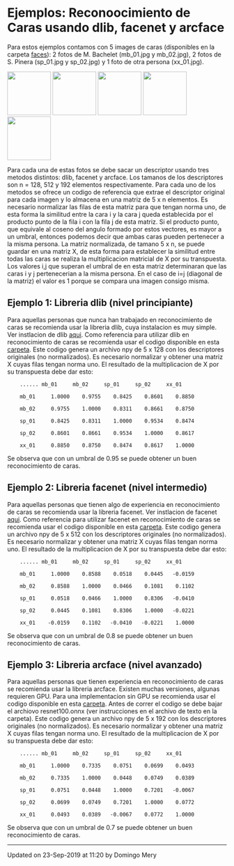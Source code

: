 # Ejemplos: Reconoocimiento de Caras usando dlib, facenet y arcface

Para estos ejemplos contamos con 5 images de caras (disponibles en la carpeta [faces](https://github.com/domingomery/vision/blob/master/clases/Cap03_DeepLearning/python/facerecognition/faces/)): 2 fotos de M. Bachelet (mb_01.jpg y mb_02.jpg), 2 fotos de S. Pinera (sp_01.jpg y sp_02.jpg) y 1 foto de otra persona (xx_01.jpg).

<img src="https://github.com/domingomery/vision/blob/master/clases/Cap03_DeepLearning/python/facerecognition/faces/mb_01.jpg" width="100">
<img src="https://github.com/domingomery/vision/blob/master/clases/Cap03_DeepLearning/python/facerecognition/faces/mb_02.jpg" width="100">
<img src="https://github.com/domingomery/vision/blob/master/clases/Cap03_DeepLearning/python/facerecognition/faces/sp_01.jpg" width="100">
<img src="https://github.com/domingomery/vision/blob/master/clases/Cap03_DeepLearning/python/facerecognition/faces/sp_02.jpg" width="100">
<img src="https://github.com/domingomery/vision/blob/master/clases/Cap03_DeepLearning/python/facerecognition/faces/xx_01.jpg" width="100">

Para cada una de estas fotos se debe sacar un descriptor usando tres metodos distintos: dlib, facenet y arcface. Los tamanos de los descriptores son n = 128, 512 y 192 elementos respectivamente. Para cada uno de los metodos se ofrece un codigo de referencia que extrae el descriptor original para cada imagen y lo almacena en una matriz de 5 x n elementos. Es necesario normalizar las filas de esta matriz para que tengan norma uno, de esta forma la similitud entre la cara i y la cara j queda establecida por el producto punto de la fila i con la fila j de esta matriz. Si el producto punto, que equivale al coseno del angulo formado por estos vectores, es mayor a un umbral, entonces podemos decir que ambas caras pueden pertenecer a la misma persona. La matriz normalizada, de tamano 5 x n, se puede guardar en una matriz X, de esta forma para establecer la similitud entre todas las caras se realiza la multiplicacion matricial de X por su transpuesta. Los valores i,j que superan el umbral de en esta matriz determinaran que las caras i y j pertenecerian a la misma persona. En el caso de i=j (diagonal de la matriz) el valor es 1 porque se compara una imagen consigo misma.



## Ejemplo 1: Libreria dlib (nivel principiante)
Para aquellas personas que nunca han trabajado en reconocimiento de caras se recomienda usar la libreria dlib, cuya instalacion es muy simple.  Ver instlacion de dlib [aqui](https://pypi.org/project/dlib/). Como referencia para utilizar dlib en reconocimiento de caras se recomienda usar el codigo disponible en esta [carpeta](https://github.com/domingomery/vision/blob/master/clases/Cap03_DeepLearning/python/facerecognition/dlib/). Este codigo genera un archivo npy de 5 x 128 con los descriptores originales (no normalizados). Es necesario normalizar y obtener una matriz X cuyas filas tengan norma uno. El resultado de la multiplicacion de X por su transpuesta debe dar esto: 

`    ...... mb_01     mb_02     sp_01     sp_02     xx_01`

`    mb_01     1.0000    0.9755    0.8425    0.8601    0.8850`

`    mb_02     0.9755    1.0000    0.8311    0.8661    0.8750`

`    sp_01     0.8425    0.8311    1.0000    0.9534    0.8474`

`    sp_02     0.8601    0.8661    0.9534    1.0000    0.8617`

`    xx_01     0.8850    0.8750    0.8474    0.8617    1.0000`

Se observa que con un umbral de 0.95 se puede obtener un buen reconocimiento de caras.


## Ejemplo 2: Libreria facenet (nivel intermedio)
Para aquellas personas que tienen algo de experiencia en reconocimiento de caras se recomienda usar la libreria facenet.  Ver instlacion de facenet [aqui](https://github.com/nyoki-mtl/keras-facenet). Como referencia para utilizar facenet en reconocimiento de caras se recomienda usar el codigo disponible en esta [carpeta](https://github.com/domingomery/vision/blob/master/clases/Cap03_DeepLearning/python/facerecognition/facenet/). Este codigo genera un archivo npy de 5 x 512 con los descriptores originales (no normalizados). Es necesario normalizar y obtener una matriz X cuyas filas tengan norma uno. El resultado de la multiplicacion de X por su transpuesta debe dar esto: 

`    ...... mb_01     mb_02     sp_01     sp_02     xx_01`

`    mb_01     1.0000    0.8588    0.0518    0.0445   -0.0159`

`    mb_02     0.8588    1.0000    0.0466    0.1081    0.1102`

`    sp_01     0.0518    0.0466    1.0000    0.8306   -0.0410`

`    sp_02     0.0445    0.1081    0.8306    1.0000   -0.0221`

`    xx_01    -0.0159    0.1102   -0.0410   -0.0221    1.0000`

Se observa que con un umbral de 0.8 se puede obtener un buen reconocimiento de caras.

## Ejemplo 3: Libreria arcface (nivel avanzado)
Para aquellas personas que tienen experiencia en reconocimiento de caras se recomienda usar la libreria arcface.  Existen muchas versiones, algunas requieren GPU. Para una implementacion sin GPU se recomienda usar el codigo disponible en esta [carpeta](https://github.com/domingomery/vision/blob/master/clases/Cap03_DeepLearning/python/facerecognition/arcface/). Antes de correr el codigo se debe bajar el archiovo resnet100.onnx (ver instrucciones en el archivo de texto en la carpeta). Este codigo genera un archivo npy de 5 x 192 con los descriptores originales (no normalizados). Es necesario normalizar y obtener una matriz X cuyas filas tengan norma uno. El resultado de la multiplicacion de X por su transpuesta debe dar esto: 

`    ...... mb_01     mb_02     sp_01     sp_02     xx_01`

`    mb_01     1.0000    0.7335    0.0751    0.0699    0.0493`

`    mb_02     0.7335    1.0000    0.0448    0.0749    0.0389`

`    sp_01     0.0751    0.0448    1.0000    0.7201   -0.0067`

`    sp_02     0.0699    0.0749    0.7201    1.0000    0.0772`

`    xx_01     0.0493    0.0389   -0.0067    0.0772    1.0000`

Se observa que con un umbral de 0.7 se puede obtener un buen reconocimiento de caras.


---


Updated on 23-Sep-2019 at 11:20 by Domingo Mery
